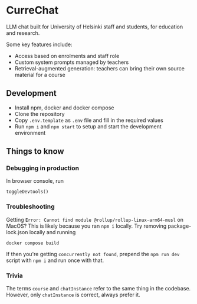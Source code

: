 # CurreChat

LLM chat built for University of Helsinki staff and students, for education and research.

Some key features include:

- Access based on enrolments and staff role
- Custom system prompts managed by teachers
- Retrieval-augmented generation: teachers can bring their own source material for a course

## Development

- Install npm, docker and docker compose
- Clone the repository
- Copy `.env.template` as `.env` file and fill in the required values
- Run `npm i` and `npm start` to setup and start the development environment

## Things to know

### Debugging in production

In browser console, run
```
toggleDevtools()
```

### Troubleshooting

Getting `Error: Cannot find module @rollup/rollup-linux-arm64-musl` on MacOS?
This is likely because you ran `npm i` locally.
Try removing package-lock.json locally and running
```
docker compose build
```

If then you're getting `concurrently not found`, prepend the `npm run dev` script with `npm i` and run once with that.

### Trivia

The terms `course` and `chatInstance` refer to the same thing in the codebase. However, only `chatInstance` is correct, always prefer it.
